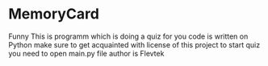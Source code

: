 # MemoryCard
Funny 
This is programm which is doing a quiz for you
code is written on Python
make sure to get acquainted with license of this project
to start quiz you need to open main.py file
author is Flevtek
